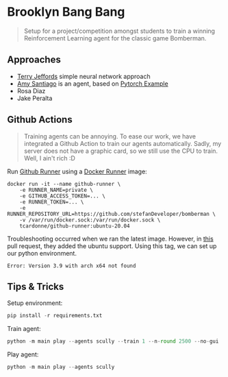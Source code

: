 # Brooklyn Bang Bang

> Setup for a project/competition amongst students to train a winning Reinforcement Learning agent for the classic game Bomberman.

## Approaches

* [Terry Jeffords](agent_code/terry_jeffords/README.md) simple neural network approach
* [Amy Santiago](agent_code/amy_santiago/README.md) is an agent, based on [Pytorch Example](https://pytorch.org/tutorials/intermediate/reinforcement_q_learning.html)
* Rosa Diaz
* Jake Peralta

## Github Actions

> Training agents can be annoying. To ease our work, we have integrated a Github Action to train our agents automatically. Sadly, my server does not have a graphic card, so we still use the CPU to train. Well, I ain't rich :D 

Run [Github Runner](https://docs.github.com/en/actions/hosting-your-own-runners/about-self-hosted-runners) using a [Docker Runner](https://hub.docker.com/r/tcardonne/github-runner/) image:

```shell
docker run -it --name github-runner \
    -e RUNNER_NAME=private \
    -e GITHUB_ACCESS_TOKEN=... \
    -e RUNNER_TOKEN=... \
    -e RUNNER_REPOSITORY_URL=https://github.com/stefanDeveloper/bomberman \
    -v /var/run/docker.sock:/var/run/docker.sock \
    tcardonne/github-runner:ubuntu-20.04
```

Troubleshooting occurred when we ran the latest image. However, in [this](https://github.com/tcardonne/docker-github-runner/issues/22) pull request, they added the ubuntu support. Using this tag, we can set up our python environment. 

```shell
Error: Version 3.9 with arch x64 not found
```

## Tips & Tricks

Setup environment:

```python
pip install -r requirements.txt
```

Train agent:

```python
python -m main play --agents scully --train 1 --n-round 2500 --no-gui
```

Play agent:

```python
python -m main play --agents scully
```
